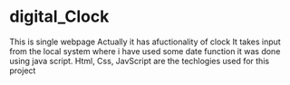 # digital_Clock
This is single webpage
Actually it has afuctionality of clock
It takes input from the local system where i have used some date function
it was done using java script.
Html, Css, JavScript are the techlogies used for this project
